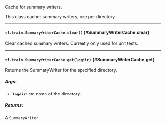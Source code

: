 Cache for summary writers.

This class caches summary writers, one per directory.
- - -

#### `tf.train.SummaryWriterCache.clear()` {#SummaryWriterCache.clear}

Clear cached summary writers. Currently only used for unit tests.


- - -

#### `tf.train.SummaryWriterCache.get(logdir)` {#SummaryWriterCache.get}

Returns the SummaryWriter for the specified directory.

##### Args:


*  <b>`logdir`</b>: str, name of the directory.

##### Returns:

  A `SummaryWriter`.


